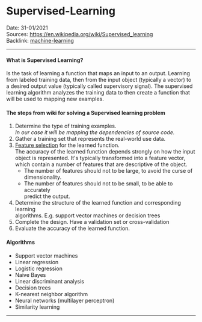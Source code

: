 # Supervised-Learning
Date: 31-01/2021  
Sources: https://en.wikipedia.org/wiki/Supervised_learning  
Backlink: [machine-learning](machine-learning)  

---
#### What is Supervised Learning?
Is the task of learning a function that maps an input to an output. 
Learning from labeled training data, then from the input object (typically a 
vector) to a desired output value (typically called supervisory signal).
The supervised learning algorithm analyzes the training data to then create a 
function that will be used to mapping new examples.

#### The steps from wiki for solving a Supervised learning problem
1. Determine the type of training examples.  
   *In our case it will be mapping the dependencies of source code.*
2. Gather a training set that represents the real-world use data.
3. [Feature selection](feature-selection-100221-2210) for the learned function.  
   The accuracy of the learned function depends strongly on how the input  
   object is represented. It's typically transformed into a feature vector, which
   contain a number of features that are descriptive of the object.  
   - The number of features should not to be large, to avoid the curse of 
     dimensionality.
   - The number of features should not to be small, to be able to accurately  
     predict the output.
4. Determine the structure of the learned function and corresponding learning  
   algorithms. E.g. support vector machines or decision trees
5. Complete the design. Have a validation set or cross-validation
6. Evaluate the accuracy of the learned function.

#### Algorithms
- Support vector machines
- Linear regression
- Logistic regression
- Naive Bayes
- Linear discriminant analysis
- Decision trees
- K-nearest neighbor algorithm
- Neural networks (multilayer perceptron)
- Similarity learning

----
